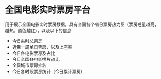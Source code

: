 # 全国电影实时票房平台
用于展示全国电影实时票房数据，具有全国各个省份票房热力图（票房总量越高，越热，颜色越红），以及以下的信息
- 今日实时总票房
- 近期一周单日票房，以及上座率
- 今日各电影票房及占比
- 今日全国各电影排片占比
- 全国城市票房排名
- 今日各时段票房统计（今日累计票房）





